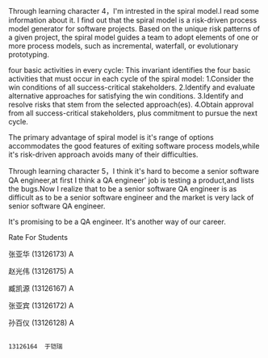    Through learning character 4，I'm intrested in the spiral model.I read some information about it.
I find out that the spiral model is a risk-driven process model generator for software projects. 
Based on the unique risk patterns of a given project, the spiral model guides a team to adopt elements
of one or more process models, such as incremental, waterfall, or evolutionary prototyping.

   four basic activities in every cycle:
This invariant identifies the four basic activities that must occur in each cycle of the spiral model:
1.Consider the win conditions of all success-critical stakeholders.
2.Identify and evaluate alternative approaches for satisfying the win conditions.
3.Identify and resolve risks that stem from the selected approach(es).
4.Obtain approval from all success-critical stakeholders, plus commitment to pursue the next cycle.

   The primary advantage of spiral model is it's range of options accommodates the good features of exiting software
process models,while it's risk-driven approach avoids many of their difficulties.

   Through learning character 5，I think it's hard to become a senior software QA engineer,at first I think
a QA engineer' job is testing a product,and lists the bugs.Now I realize that to be a senior software QA engineer is as 
difficult as to be a senior software engineer and the market is very lack of senior software QA engineer.

   It's promising to be a QA engineer.
   It's another way of our career.

   Rate For Students

   张亚华 (13126173) A

   赵光伟 (13126175) A

   臧凯源 (13126167) A

   张亚宾 (13126172) A

   孙百仪 (13126128) A
   
                                                                             
                                                                               13126164  于铠瑞
   
